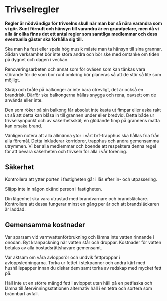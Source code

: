 # Trivselregler

**Regler är nödvändiga för trivselns skull när man bor så nära varandra som vi
gör. Sunt förnuft och hänsyn till varandra är en grundpelare, men då vi alla är
olika finns det ett antal regler som samtliga medlemmar och dess eventuella
gäster ska förhålla sig till.**

Ska man ha fest eller spela hög musik måste man ta hänsyn till sina grannar.
Sådan verksamhet bör inte störa andra och bör ske med omtanke om tiden på dygnet och dagen i veckan.

Renoveringsarbeten och annat som för oväsen som kan tänkas vara störande för de
som bor runt omkring bör planeras så att de stör så lite som möjligt.

Skräp och bråte på balkonger är inte bara otrevligt, det är också en brandrisk.
Därför ska balkongerna hållas snygga och rena, oavsett om de används eller
inte.

Den som röker på sin balkong får absolut inte kasta ut fimpar eller aska rakt
ut så att detta kan blåsa in till grannen under eller bredvid. Detta både ur
trivselsynpunkt och av säkerhetsskäl; en glödande fimp på grannens matta kan
orsaka brand.

Vänligen notera att alla allmänna ytor i vårt brf-trapphus ska hållas fria från
alla föremål. Detta inkluderar korridorer, trapphus och andra gemensamma
utrymmen. Vi ber alla medlemmar och boende att respektera denna regel för att
bevara säkerheten och trivseln för alla i vår förening.

## Säkerhet

Kontrollera att ytter porten i fastigheten går i lås efter in- och utpassering.

Släpp inte in någon okänd person i fastigheten.

Din lägenhet ska vara utrustad med brandvarnare och brandsläckare. Kontrollera
att dessa fungerar minst en gång per år och att brandsläckaren är laddad.

## Gemensamma kostnader

Var sparsam vid varmvattenförbrukning och lämna inte vatten rinnande i onödan.
Byt kranpackning när vatten står och droppar. Kostnader för vatten betalas av
alla bostadsrättshavare gemensamt.

Var aktsam om våra avloppsrör och undvik fettproppar i avloppsledningarna.
Torka ur fettet i stekpannor och andra kärl med hushållspapper innan du diskar
dem samt torka av redskap med mycket fett på.

Häll inte ut en större mängd fett i avloppet utan häll på en petflaska och
lämna till återvinningsstationen alternativ häll i en tetra och sortera som
brännbart avfall.
